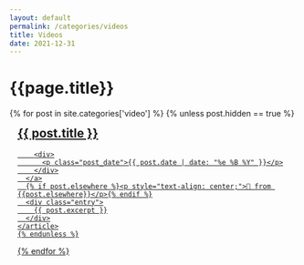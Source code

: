 ```yaml
---
layout: default
permalink: /categories/videos
title: Videos
date: 2021-12-31
---
```


<h1>{{page.title}}</h1>
<div class="posts">
  {% for post in site.categories['video'] %}
    {% unless post.hidden == true %}
    <article style="padding: 1em;" class="post">
      <a href="{{ site.baseurl }}{{ post.url }}">
        <h1 style="margin-top: 0;">{{ post.title }}</h1>

        <div>
          <p class="post_date">{{ post.date | date: "%e %B %Y" }}</p>
        </div>
      </a>
      {% if post.elsewhere %}<p style="text-align: center;">🔀 from {{post.elsewhere}}</p>{% endif %}
      <div class="entry">
        {{ post.excerpt }}
      </div>
    </article>
    {% endunless %}
  {% endfor %}
</div>